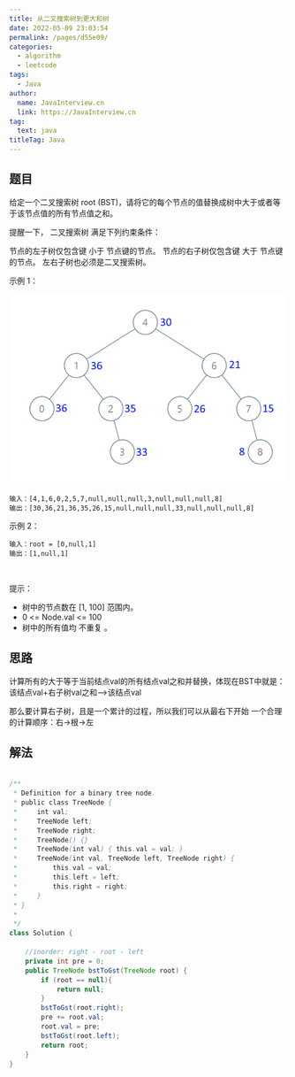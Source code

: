 ```yaml
---
title: 从二叉搜索树到更大和树
date: 2022-05-09 23:03:54
permalink: /pages/d55e09/
categories: 
  - algorithm
  - leetcode
tags: 
  - Java
author: 
  name: JavaInterview.cn
  link: https://JavaInterview.cn
tag: 
  text: java
titleTag: Java
---
```



## 题目
给定一个二叉搜索树 root (BST)，请将它的每个节点的值替换成树中大于或者等于该节点值的所有节点值之和。

提醒一下， 二叉搜索树 满足下列约束条件：

节点的左子树仅包含键 小于 节点键的节点。
节点的右子树仅包含键 大于 节点键的节点。
左右子树也必须是二叉搜索树。
 

示例 1：

![](../../../media/pictures/leetcode/tree(1).png)


    输入：[4,1,6,0,2,5,7,null,null,null,3,null,null,null,8]
    输出：[30,36,21,36,35,26,15,null,null,null,33,null,null,null,8]
示例 2：

    输入：root = [0,null,1]
    输出：[1,null,1]
 

提示：

- 树中的节点数在 [1, 100] 范围内。
- 0 <= Node.val <= 100
- 树中的所有值均 不重复 。


## 思路

计算所有的大于等于当前结点val的所有结点val之和并替换，体现在BST中就是：该结点val+右子树val之和——>该结点val

那么要计算右子树，且是一个累计的过程，所以我们可以从最右下开始
一个合理的计算顺序：右->根->左

## 解法
```java

/**
 * Definition for a binary tree node.
 * public class TreeNode {
 *     int val;
 *     TreeNode left;
 *     TreeNode right;
 *     TreeNode() {}
 *     TreeNode(int val) { this.val = val; }
 *     TreeNode(int val, TreeNode left, TreeNode right) {
 *         this.val = val;
 *         this.left = left;
 *         this.right = right;
 *     }
 * }
 * 
 */
class Solution {
    
    //inorder: right - root - left
    private int pre = 0;
    public TreeNode bstToGst(TreeNode root) {
        if (root == null){
            return null;
        }
        bstToGst(root.right);
        pre += root.val;
        root.val = pre;
        bstToGst(root.left);
        return root;
    }
}
```